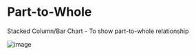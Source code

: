 # Part-to-Whole

Stacked Column/Bar Chart - To show part-to-whole relationship

![image](https://github.com/avatorl/Deneb-Vega-Templates/assets/59934292/fde1c2f9-76e3-43cc-9528-7d6ec36da7ac)

